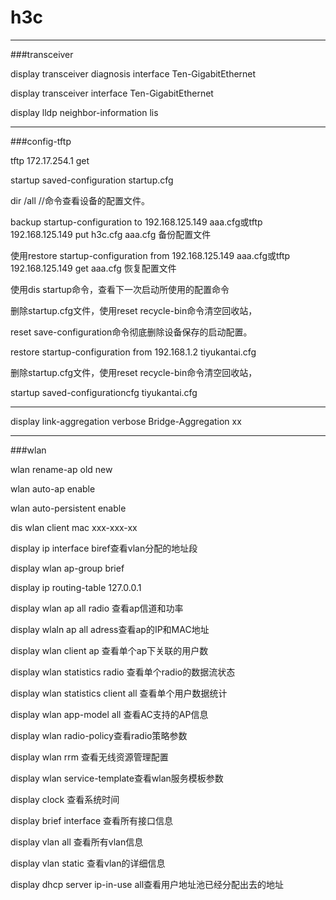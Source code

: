 # h3c
---

###transceiver

display transceiver diagnosis interface Ten-GigabitEthernet 

display transceiver interface Ten-GigabitEthernet

display lldp neighbor-information lis

---

###config-tftp

tftp 172.17.254.1 get 

startup saved-configuration startup.cfg 

dir /all //命令查看设备的配置文件。

backup startup-configuration to 192.168.125.149 aaa.cfg或tftp 192.168.125.149 put h3c.cfg aaa.cfg 备份配置文件

使用restore startup-configuration from 192.168.125.149 aaa.cfg或tftp 192.168.125.149 get aaa.cfg 恢复配置文件

使用dis startup命令，查看下一次启动所使用的配置命令

删除startup.cfg文件，使用reset recycle-bin命令清空回收站，

reset save-configuration命令彻底删除设备保存的启动配置。


restore startup-configuration from 192.168.1.2 tiyukantai.cfg


删除startup.cfg文件，使用reset recycle-bin命令清空回收站，


startup saved-configurationcfg tiyukantai.cfg

---

display link-aggregation verbose Bridge-Aggregation xx

---

###wlan

wlan rename-ap old new

wlan auto-ap enable 

wlan auto-persistent enable

dis wlan client mac xxx-xxx-xx

display ip interface biref查看vlan分配的地址段

display wlan ap-group brief

display ip routing-table 127.0.0.1

display wlan ap all radio 查看ap信道和功率

display wlaln ap all adress查看ap的IP和MAC地址

display wlan client ap 查看单个ap下关联的用户数

display wlan statistics radio 查看单个radio的数据流状态

display wlan statistics client all 查看单个用户数据统计

display wlan app-model all 查看AC支持的AP信息

display wlan radio-policy查看radio策略参数

display wlan rrm 查看无线资源管理配置

display wlan service-template查看wlan服务模板参数

display clock 查看系统时间

display brief interface 查看所有接口信息

display vlan all 查看所有vlan信息

display vlan static 查看vlan的详细信息

display dhcp server ip-in-use all查看用户地址池已经分配出去的地址

